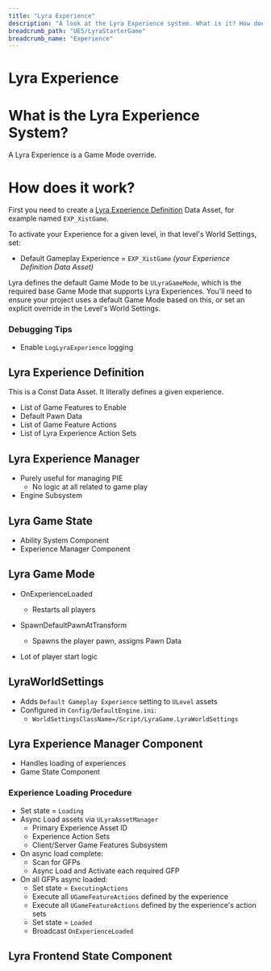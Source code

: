 ```yaml
---
title: "Lyra Experience"
description: "A look at the Lyra Experience system. What is it? How does it work?"
breadcrumb_path: "UE5/LyraStarterGame"
breadcrumb_name: "Experience"
---
```


# Lyra Experience


# What is the Lyra Experience System?

A Lyra Experience is a Game Mode override.



# How does it work?

First you need to create a
[Lyra Experience Definition](#LyraExperienceDefinition)
Data Asset, for example named `EXP_XistGame`.

To activate your Experience for a given level, in that level's World Settings, set:

- Default Gameplay Experience = `EXP_XistGame` *(your Experience Definition Data Asset)*

Lyra defines the default Game Mode to be `ULyraGameMode`, which is the required base
Game Mode that supports Lyra Experiences.
You'll need to ensure your project uses a default Game Mode based on this,
or set an explicit override in the Level's World Settings.


### Debugging Tips

- Enable `LogLyraExperience` logging


<a id='LyraExperienceDefinition'></a>
## Lyra Experience Definition

This is a Const Data Asset.  It literally defines a given experience.

- List of Game Features to Enable
- Default Pawn Data
- List of Game Feature Actions
- List of Lyra Experience Action Sets


<a id='LyraExperienceManager'></a>
## Lyra Experience Manager

- Purely useful for managing PIE
  - No logic at all related to game play
- Engine Subsystem


<a id='LyraGameState'></a>
## Lyra Game State

- Ability System Component
- Experience Manager Component


<a id='LyraGame Mode'></a>
## Lyra Game Mode

- OnExperienceLoaded
  - Restarts all players

- SpawnDefaultPawnAtTransform
  - Spawns the player pawn, assigns Pawn Data

- Lot of player start logic


<a id='LyraWorldSettings'></a>
## LyraWorldSettings

- Adds `Default Gameplay Experience` setting to `ULevel` assets
- Configured in `Config/DefaultEngine.ini`:
  - `WorldSettingsClassName=/Script/LyraGame.LyraWorldSettings`


<a id='LyraExperienceManagerComponent'></a>
## Lyra Experience Manager Component

- Handles loading of experiences
- Game State Component

### Experience Loading Procedure
  - Set state = `Loading`
  - Async Load assets via `ULyraAssetManager`
    - Primary Experience Asset ID
    - Experience Action Sets
    - Client/Server Game Features Subsystem
  - On async load complete:
    - Scan for GFPs
    - Async Load and Activate each required GFP
  - On all GFPs async loaded:
    - Set state = `ExecutingActions`
    - Execute all `UGameFeatureActions` defined by the experience
    - Execute all `UGameFeatureActions` defined by the experience's action sets
    - Set state = `Loaded`
    - Broadcast `OnExperienceLoaded`


<a id='LyraFrontendStateComponent'></a>
## Lyra Frontend State Component
